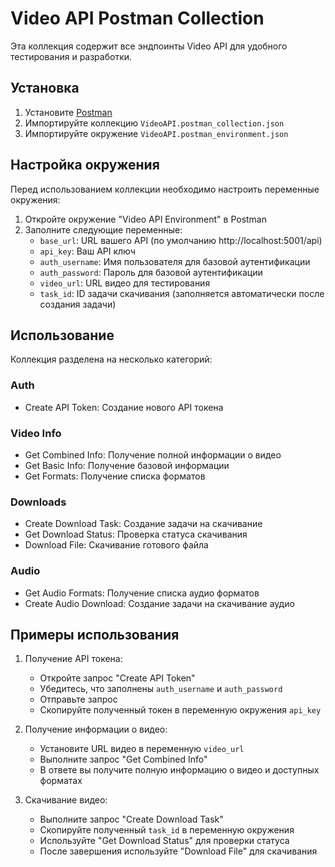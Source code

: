 # Video API Postman Collection

Эта коллекция содержит все эндпоинты Video API для удобного тестирования и разработки.

## Установка

1. Установите [Postman](https://www.postman.com/downloads/)
2. Импортируйте коллекцию `VideoAPI.postman_collection.json`
3. Импортируйте окружение `VideoAPI.postman_environment.json`

## Настройка окружения

Перед использованием коллекции необходимо настроить переменные окружения:

1. Откройте окружение "Video API Environment" в Postman
2. Заполните следующие переменные:
   - `base_url`: URL вашего API (по умолчанию http://localhost:5001/api)
   - `api_key`: Ваш API ключ
   - `auth_username`: Имя пользователя для базовой аутентификации
   - `auth_password`: Пароль для базовой аутентификации
   - `video_url`: URL видео для тестирования
   - `task_id`: ID задачи скачивания (заполняется автоматически после создания задачи)

## Использование

Коллекция разделена на несколько категорий:

### Auth
- Create API Token: Создание нового API токена

### Video Info
- Get Combined Info: Получение полной информации о видео
- Get Basic Info: Получение базовой информации
- Get Formats: Получение списка форматов

### Downloads
- Create Download Task: Создание задачи на скачивание
- Get Download Status: Проверка статуса скачивания
- Download File: Скачивание готового файла

### Audio
- Get Audio Formats: Получение списка аудио форматов
- Create Audio Download: Создание задачи на скачивание аудио

## Примеры использования

1. Получение API токена:
   - Откройте запрос "Create API Token"
   - Убедитесь, что заполнены `auth_username` и `auth_password`
   - Отправьте запрос
   - Скопируйте полученный токен в переменную окружения `api_key`

2. Получение информации о видео:
   - Установите URL видео в переменную `video_url`
   - Выполните запрос "Get Combined Info"
   - В ответе вы получите полную информацию о видео и доступных форматах

3. Скачивание видео:
   - Выполните запрос "Create Download Task"
   - Скопируйте полученный `task_id` в переменную окружения
   - Используйте "Get Download Status" для проверки статуса
   - После завершения используйте "Download File" для скачивания 